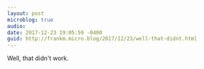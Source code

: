 ```yaml
---
layout: post
microblog: true
audio: 
date: 2017-12-23 19:05:59 -0400
guid: http://frankm.micro.blog/2017/12/23/well-that-didnt.html
---
```

Well, that didn't work. 
